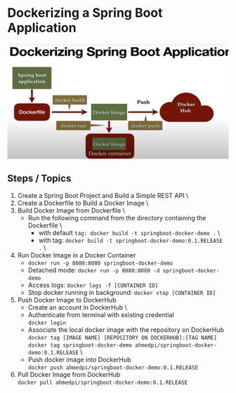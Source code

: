 # Dockerizing a Spring Boot Application
![img.png](img.png)

## Steps / Topics
1. Create a Spring Boot Project and Build a Simple REST API \
2. Create a Dockerfile to Build a Docker Image \
3. Build Docker Image from Dockerfile \
   - Run the following command from the directory containing the Dockerfile \ 
     * with default `tag: docker build -t springboot-docker-demo .` \
     * with tag: `docker build -t springboot-docker-demo:0.1.RELEASE .` \
4. Run Docker Image in a Docker Container
   - `docker run -p 8080:8080 springboot-docker-demo`
   - Detached mode: `docker run -p 8080:8080 -d springboot-docker-demo`
   - Access logs: `docker logs -f [CONTAINER ID]`
   - Stop docker running in background: `docker stop [CONTAINER ID]`
5. Push Docker Image to DockerHub
   - Create an account in DockerHub \
   - Authenticate from terminal with existing credential \
   `docker login` 
   - Associate the local docker image with the repository on DockerHub \
   `docker tag [IMAGE NAME] [REPOSITORY ON DOCKERHUB]:[TAG NAME]` \
   `docker tag springboot-docker-demo ahmedpi/springboot-docker-demo:0.1.RELEASE` \
   - Push docker image into DockerHub \
   `docker push ahmedpi/springboot-docker-demo:0.1.RELEASE`
6. Pull Docker Image from DockerHub \
   `docker pull ahmedpi/springboot-docker-demo:0.1.RELEASE`